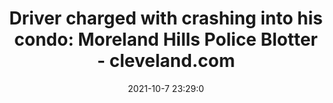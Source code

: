 ---
"title": "Driver charged with crashing into his condo: Moreland Hills Police Blotter - cleveland.com"
"date": "2021-10-7 23:29:0"
"feed_name": "GOOGLENEWSCONSTRUCTION"
"feed_website": "https://news.google.com/search?q=construction%2Bincident&hl=en-US&gl=US&ceid=US:en"
"feed_rss": "https://news.google.com/rss/search?q=construction%2Bincident&hl=en-US&gl=US&ceid=US:en"
"link": "https://www.cleveland.com/community/2021/10/driver-charged-with-crashing-into-his-condo-moreland-hills-police-blotter.html"
"source": "{'href': 'https://www.cleveland.com', 'title': 'cleveland.com'}"
"file": "_posts/2021-1-1-950f1744d740ec44136f21b59c1eb02ef45251fd.md"
"accident": "0"
"drilling": "0"
"dead": "0"
"injured": "0"
"arrested": "0"
"place": "unknown place"
"where": "unknown site"
"causes": "unknown"
"place_uri": "unknown place"
---